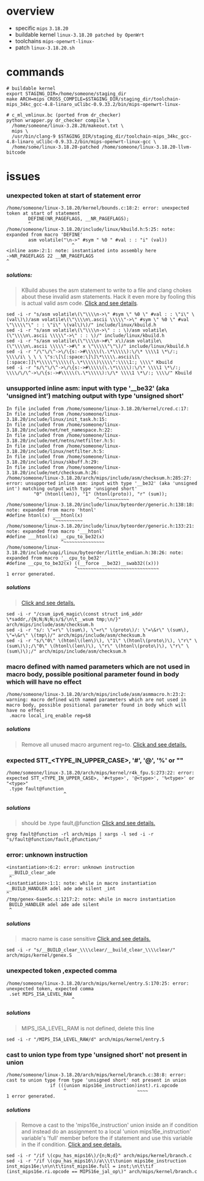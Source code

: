 # overview 

+ specific `mips` `3.18.20`
+ buildable kernel `linux-3.18.20 patched by OpenWrt`
+ toolchains `mips-openwrt-linux-`
+ patch `linux-3.18.20.sh`

# commands

```shell script
# buildable kernel
export STAGING_DIR=/home/someone/staging_dir
make ARCH=mips CROSS_COMPILE=$STAGING_DIR/staging_dir/toolchain-mips_34kc_gcc-4.8-linaro_uClibc-0.9.33.2/bin/mips-openwrt-linux-

# c_ml_vmlinux.bc (ported from dr_checker)
python wrapper.py dr_checker compile \
  /home/someone/linux-3.28.20/makeout.txt \
  mips \
  /usr/bin/clang-9 $STAGING_DIR/staging_dir/toolchain-mips_34kc_gcc-4.8-linaro_uClibc-0.9.33.2/bin/mips-openwrt-linux-gcc \
  /home/some/linux-3.18.20-patched /home/someone/linux-3.18.20-llvm-bitcode
```

# issues

### unexpected token at start of statement error

```text
/home/someone/linux-3.18.20/kernel/bounds.c:18:2: error: unexpected token at start of statement
        DEFINE(NR_PAGEFLAGS, __NR_PAGEFLAGS);
        ^
/home/someone/linux-3.18.20/include/linux/kbuild.h:5:25: note: expanded from macro 'DEFINE'
        asm volatile("\n->" #sym " %0 " #val : : "i" (val))
                        ^
<inline asm>:2:1: note: instantiated into assembly here
->NR_PAGEFLAGS 22 __NR_PAGEFLAGS
^
```

##### solutions: 

>KBuild abuses the asm statement to write to a file and clang chokes about these invalid asm statements. Hack it even more by fooling this is actual valid asm code. 
>[Click and see details](https://blog.geekofia.in/android/patches/2019/05/20/unexpected-token-at-start-of-statement-patch.html).

```shell script
sed -i -r "s/asm volatile\(\"\\\\n->\" #sym \" %0 \" #val : : \"i\" \(val\)\)/asm volatile\(\"\\\\n\.ascii \\\\\"->\" #sym \" %0 \" #val \"\\\\\"\" : : \"i\" \(val\)\)/" include/linux/kbuild.h
sed -i -r "s/asm volatile\(\"\\\\n->\" : : \)/asm volatile\(\"\\\\n\.ascii \\\\\"->\" : : \)/" include/linux/kbuild.h
sed -i -r "s/asm volatile\(\"\\\\n->#\" x\)/asm volatile\(\"\\\\n\.ascii \\\\\"->#\" x \"\\\\\"\"\)/" include/linux/kbuild.h
sed -i -r "/\"\/\^->\/\{s:->#\\\\\(\.\*\\\\\):\/\* \\\\1 \*\/:; \\\\/i\ \ \ \ \"s:\[\[:space:\]\]\*\\\\\.ascii\[\[:space:]]\*\\\\\"\\\\\(\.\*\\\\\)\\\\\":\\\\1:; \\\\" Kbuild
sed -i -r "s/\"\/\^->\/\{s:->#\\\\\(\.\*\\\\\):\/\* \\\\1 \*\/:; \\\\/\/\^->\/\{s:->#\\\\\(\.\*\\\\\):\/\* \\\\1 \*\/:; \\\\/" Kbuild
```

### unsupported inline asm: input with type '__be32' (aka 'unsigned int') matching output with type 'unsigned short'

```text
In file included from /home/someone/linux-3.18.20/kernel/cred.c:17:
In file included from /home/someone/linux-3.18.20/include/linux/init_task.h:15:
In file included from /home/someone/linux-3.18.20/include/net/net_namespace.h:22:
In file included from /home/someone/linux-3.18.20/include/net/netns/netfilter.h:5:
In file included from /home/someone/linux-3.18.20/include/linux/netfilter.h:5:
In file included from /home/someone/linux-3.18.20/include/linux/skbuff.h:29:
In file included from /home/someone/linux-3.18.20/include/net/checksum.h:26:
/home/someone/linux-3.18.20/arch/mips/include/asm/checksum.h:285:27: error: unsupported inline asm: input with type '__be32' (aka 'unsigned int') matching output with type 'unsigned short'
          "0" (htonl(len)), "1" (htonl(proto)), "r" (sum));
                                 ^~~~~~~~~~~~
/home/someone/linux-3.18.20/include/linux/byteorder/generic.h:138:18: note: expanded from macro 'htonl'
#define htonl(x) ___htonl(x)
                 ^~~~~~~~~~~
/home/someone/linux-3.18.20/include/linux/byteorder/generic.h:133:21: note: expanded from macro '___htonl'
#define ___htonl(x) __cpu_to_be32(x)
                    ^~~~~~~~~~~~~~~~
/home/someone/linux-3.18.20/include/uapi/linux/byteorder/little_endian.h:38:26: note: expanded from macro '__cpu_to_be32'
#define __cpu_to_be32(x) ((__force __be32)__swab32((x)))
                         ^~~~~~~~~~~~~~~~~~~~~~~~~~~~~~~
1 error generated.
```

##### solutions

>[Click and see details.](https://www.linux-mips.org/archives/linux-mips/2015-02/msg00185.html)

```shell script
sed -i -r "/csum_ipv6_magic\(const struct in6_addr \*saddr,/{N;N;N;N;s/$/\n\t__wsum tmp;\n/}" arch/mips/include/asm/checksum.h
sed -i -r "s/: \"=r\" \(sum\), \"=r\" \(proto\)/: \"=\&r\" \(sum\), \"=\&r\" \(tmp\)/" arch/mips/include/asm/checksum.h
sed -i -r "s/\"0\" \(htonl\(len\)\), \"1\" \(htonl\(proto\)\), \"r\" \(sum\)\);/\"0\" \(htonl\(len\)\), \"r\" \(htonl\(proto\)\), \"r\" \(sum\)\);/" arch/mips/include/asm/checksum.h
```

### macro defined with named parameters which are not used in macro body, possible positional parameter found in body which will have no effect

```text
/home/someone/linux-3.18.20/arch/mips/include/asm/asmmacro.h:23:2: warning: macro defined with named parameters which are not used in macro body, possible positional parameter found in body which will have no effect
 .macro local_irq_enable reg=$8
```

##### solutions

>Remove all unused macro argument reg=to.
>[Click and see details.](https://github.com/Fuzion24/LLVM-Linux-Kernel/blob/74a384cc891239b953e545532a31df7f3c1d8f88/arch/mips/patches/mips-ias-remove-unused-macro-args.patch)

### expected STT_<TYPE_IN_UPPER_CASE>, '#<type>', '@<type>', '%<type>' or "<type>"

```text
/home/someone/linux-3.18.20/arch/mips/kernel/r4k_fpu.S:273:22: error: expected STT_<TYPE_IN_UPPER_CASE>, '#<type>', '@<type>', '%<type>' or "<type>"
 .type fault@function
                     ^
```

##### solutions

>should be .type fault,@function
>[Click and see details.](https://sourceware.org/binutils/docs/as/Type.html#Type)

```shell script
grep fault@function -rl arch/mips | xargs -l sed -i -r "s/fault@function/fault,@function/"
```

### error: unknown instruction

```text
<instantiation>:6:2: error: unknown instruction
 __BUILD_clear_ade
 ^
<instantiation>:1:1: note: while in macro instantiation
__BUILD_HANDLER adel ade ade silent _int
^
/tmp/genex-6aae5c.s:1217:2: note: while in macro instantiation
 BUILD_HANDLER adel ade ade silent
 ^
```

##### solutions

>macro name is case sensitive
>[Click and see details.](https://source.puri.sm/Librem5/linux-emcraft/commit/158d3b2ad18ca4570c9929b9b31d298d86fa2c02)

```shell script
sed -i -r "s/__BUILD_clear_\\\\clear/__build_clear_\\\\clear/" arch/mips/kernel/genex.S
```

### unexpected token ,expected comma

```text
/home/someone/linux-3.18.20/arch/mips/kernel/entry.S:170:25: error: unexpected token, expected comma
 .set MIPS_ISA_LEVEL_RAW
                        ^
```

##### solutions

>MIPS_ISA_LEVEL_RAM is not defined, delete this line

```shell script
sed -i -r "/MIPS_ISA_LEVEL_RAW/d" arch/mips/kernel/entry.S
```

### cast to union type from type 'unsigned short' not present in union

```text
/home/someone/linux-3.18.20/arch/mips/kernel/branch.c:38:8: error: cast to union type from type 'unsigned short' not present in union
                if (((union mips16e_instruction)inst).ri.opcode
                     ^                          ~~~~
1 error generated.
```

##### solutions

>Remove a cast to the 'mips16e_instruction' union inside an if
condition and instead do an assignment to a local
'union mips16e_instruction' variable's 'full' member before the if
statement and use this variable in the if condition.
>[Click and see details.](https://github.com/Fuzion24/LLVM-Linux-Kernel/blob/master/arch/mips/patches/ARCHIVE/mips-fix-cast-to-type-not-present-in-union.patch)

```shell script
sed -i -r "/if \(cpu_has_mips16\)/{n;N;d}" arch/mips/kernel/branch.c
sed -i -r "/if \(cpu_has_mips16\)/a\\\t\tunion mips16e_instruction inst_mips16e;\n\n\t\tinst_mips16e.full = inst;\n\t\tif (inst_mips16e.ri.opcode == MIPS16e_jal_op\)" arch/mips/kernel/branch.c
```
